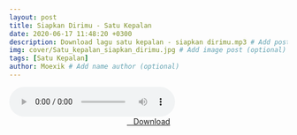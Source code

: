 ```yaml
---
layout: post
title: Siapkan Dirimu - Satu Kepalan
date: 2020-06-17 11:48:20 +0300
description: Download lagu satu kepalan - siapkan dirimu.mp3 # Add post description (optional)
img: cover/Satu_kepalan_siapkan_dirimu.jpg # Add image post (optional)
tags: [Satu Kepalan]
author: Moexik # Add name author (optional)
---
```


<audio class='js-player' style="--plyr-color-main: #212121;" controls>
<source src="https://drive.google.com/uc?authuser=0&id=1LI8OR6gCQKPeJMxOviGTz1atyWlpDg9t&export=download" type="audio/mp3">
</audio><br />

<center>
<a href="/dl/siapkandirimu-satukepalan/" ><i class="fa fa-caret-down" aria-hidden="true"></i>&nbsp; &nbsp;Download</a>
</center><br />
